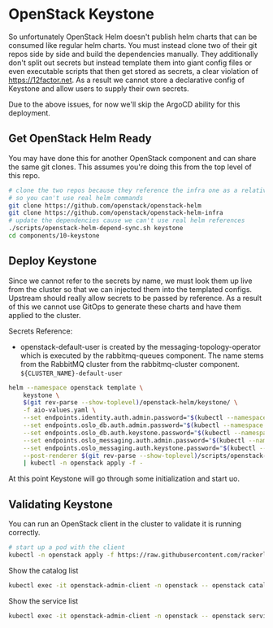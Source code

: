 # OpenStack Keystone

So unfortunately OpenStack Helm doesn't publish helm charts that can be consumed like
regular helm charts. You must instead clone two of their git repos side by side and
build the dependencies manually. They additionally don't split out secrets but instead
template them into giant config files or even executable scripts that then get stored
as secrets, a clear violation of <https://12factor.net>. As a result we cannot store
a declarative config of Keystone and allow users to supply their own secrets.

Due to the above issues, for now we'll skip the ArgoCD ability for this deployment.

## Get OpenStack Helm Ready

You may have done this for another OpenStack component and can share the same
git clones. This assumes you're doing this from the top level of this repo.

```bash
# clone the two repos because they reference the infra one as a relative path
# so you can't use real helm commands
git clone https://github.com/openstack/openstack-helm
git clone https://github.com/openstack/openstack-helm-infra
# update the dependencies cause we can't use real helm references
./scripts/openstack-helm-depend-sync.sh keystone
cd components/10-keystone
```

## Deploy Keystone

Since we cannot refer to the secrets by name, we must look them up live from the cluster
so that we can injected them into the templated configs. Upstream should really allow
secrets to be passed by reference. As a result of this we cannot use GitOps to generate
these charts and have them applied to the cluster.

Secrets Reference:

- openstack-default-user is created by the messaging-topology-operator which is
  executed by the rabbitmq-queues component. The name stems from the RabbitMQ
  cluster from the rabbitmq-cluster component. `${CLUSTER_NAME}-default-user`

```bash
helm --namespace openstack template \
    keystone \
    $(git rev-parse --show-toplevel)/openstack-helm/keystone/ \
    -f aio-values.yaml \
    --set endpoints.identity.auth.admin.password="$(kubectl --namespace openstack get secret keystone-admin -o jsonpath='{.data.password}' | base64 -d)" \
    --set endpoints.oslo_db.auth.admin.password="$(kubectl --namespace openstack get secret mariadb -o jsonpath='{.data.root-password}' | base64 -d)" \
    --set endpoints.oslo_db.auth.keystone.password="$(kubectl --namespace openstack get secret keystone-db-password -o jsonpath='{.data.password}' | base64 -d)" \
    --set endpoints.oslo_messaging.auth.admin.password="$(kubectl --namespace openstack get secret openstack-default-user -o jsonpath='{.data.password}' | base64 -d)" \
    --set endpoints.oslo_messaging.auth.keystone.password="$(kubectl --namespace openstack get secret keystone-rabbitmq-password -o jsonpath='{.data.password}' | base64 -d)" \
    --post-renderer $(git rev-parse --show-toplevel)/scripts/openstack-helm-sealed-secrets.sh \
    | kubectl -n openstack apply -f -
```

At this point Keystone will go through some initialization and start uo.

## Validating Keystone

You can run an OpenStack client in the cluster to validate it is running correctly.

```bash
# start up a pod with the client
kubectl -n openstack apply -f https://raw.githubusercontent.com/rackerlabs/genestack/main/manifests/utils/utils-openstack-client-admin.yaml
```

Show the catalog list

```bash
kubectl exec -it openstack-admin-client -n openstack -- openstack catalog list
```

Show the service list

```bash
kubectl exec -it openstack-admin-client -n openstack -- openstack service list
```

